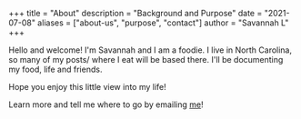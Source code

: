 +++
title = "About"
description = "Background and Purpose"
date = "2021-07-08"
aliases = ["about-us", "purpose", "contact"]
author = "Savannah L"
+++

Hello and welcome! I'm Savannah and I am a foodie. I live in North Carolina, so many of my posts/ where I eat will be based there. I'll be documenting my food, life and friends.

Hope you enjoy this little view into my life!

Learn more and tell me where to go by emailing [me](savannah489l@gmail.com)!
